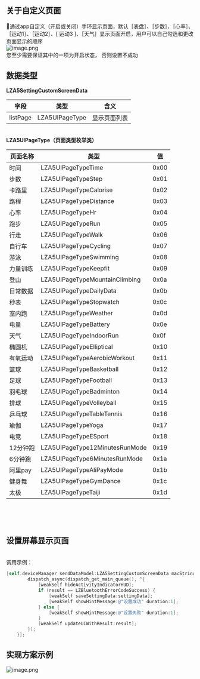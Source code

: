 <a name="ibER6"></a>
## 关于自定义页面
通过app自定义（开启或关闭）手环显示页面，默认［表盘］、［步数］、［心率］、［运动1］、［运动2］、[ 运动3 ]、［天气］显示页面开启，用户可以自己勾选和更改页面显示的顺序<br />![image.png](https://cdn.nlark.com/yuque/0/2021/png/265997/1616738750389-70983743-fd9a-463d-b0a3-abcad7075b82.png#align=left&display=inline&height=232&margin=%5Bobject%20Object%5D&name=image.png&originHeight=232&originWidth=1092&size=63450&status=done&style=none&width=1092)<br />您至少需要保证其中的一项为开启状态， 否则设置不成功
<a name="nmbg3"></a>
## 数据类型
**LZA5SettingCustomScreenData**

| 字段 | 类型 | 含义 |
| --- | --- | --- |
| listPage | LZA5UIPageType | 显示页面列表 |


<br />**LZA5UIPageType（页面类型枚举类）**<br />


| 页面名称 | 类型 | 值 |
| --- | --- | --- |
| 时间    | LZA5UIPageTypeTime             | 0x00 |
| 步数    | LZA5UIPageTypeStep             | 0x01 |
| 卡路里   | LZA5UIPageTypeCalorise         | 0x02 |
| 路程    | LZA5UIPageTypeDistance         | 0x03 |
| 心率    | LZA5UIPageTypeHr               | 0x04 |
| 跑步    | LZA5UIPageTypeRun              | 0x05 |
| 行走    | LZA5UIPageTypeWalk             | 0x06 |
| 自行车   | LZA5UIPageTypeCycling          | 0x07 |
| 游泳    | LZA5UIPageTypeSwimming         | 0x08 |
| 力量训练  | LZA5UIPageTypeKeepfit          | 0x09 |
| 登山    | LZA5UIPageTypeMountainClimbing | 0x0a |
| 日常数据  | LZA5UIPageTypeDailyData        | 0x0b |
| 秒表    | LZA5UIPageTypeStopwatch        | 0x0c |
| 室内跑   | LZA5UIPageTypeWeather          | 0x0d |
| 电量    | LZA5UIPageTypeBattery          | 0x0e |
| 天气    | LZA5UIPageTypeIndoorRun        | 0x0f |
| 椭圆机   | LZA5UIPageTypeElliptical       | 0x10 |
| 有氧运动  | LZA5UIPageTypeAerobicWorkout   | 0x11 |
| 篮球    | LZA5UIPageTypeBasketball       | 0x12 |
| 足球    | LZA5UIPageTypeFootball         | 0x13 |
| 羽毛球   | LZA5UIPageTypeBadminton        | 0x14 |
| 排球    | LZA5UIPageTypeVolleyball       | 0x15 |
| 乒乓球   | LZA5UIPageTypeTableTennis      | 0x16 |
| 瑜伽    | LZA5UIPageTypeYoga             | 0x17 |
| 电竞    | LZA5UIPageTypeESport           | 0x18 |
| 12分钟跑 | LZA5UIPageType12MinutesRunMode | 0x19 |
| 6分钟跑  | LZA5UIPageType6MinutesRunMode  | 0x1a |
| 阿里pay | LZA5UIPageTypeAliPayMode       | 0x1b |
| 健身舞   | LZA5UIPageTypeGymDance         | 0x1c |
| 太极    | LZA5UIPageTypeTaiji            | 0x1d |


<br />
<br />
<br />

<a name="NCJAa"></a>
## 设置屏幕显示页面

<br />调用示例：
```objectivec
[self.deviceManager sendDataModel:LZA5SettingCustomScreenData macString:self.device.mac completion:^(LZBluetoothErrorCode result, id resp) {
        dispatch_async(dispatch_get_main_queue(), ^{
            [weakSelf hideActivityIndicatorHUD];
            if (result == LZBluetoothErrorCodeSuccess) {
                [weakSelf saveSettingData:settingData];
                [weakSelf showHintMessage:@"设置成功" duration:1];
            } else {
                [weakSelf showHintMessage:@"设置失败" duration:1];
            }
            [weakSelf updateUIWithResult:result];
        });
    }];
```



<a name="sSubG"></a>
## 实现方案示例
![image.png](https://cdn.nlark.com/yuque/0/2021/png/265997/1616738885553-78991b34-9cd6-4b40-977a-64b526e0fdff.png#align=left&display=inline&height=544&margin=%5Bobject%20Object%5D&name=image.png&originHeight=544&originWidth=855&size=60418&status=done&style=none&width=855)

